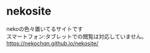 # nekosite
nekoの色々置いてるサイトです　
<br>スマートフォン:タブレットでの閲覧は対応していません。</br>
https://nekochqn.github.io/nekosite/

